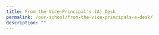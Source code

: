 ```yaml
---
title: From the Vice–Principal's (A) Desk
permalink: /our-school/from-the-vice-principals-a-desk/
description: ""
---
```

